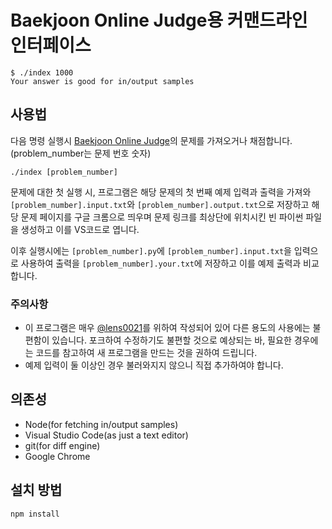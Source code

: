 # Baekjoon Online Judge용 커맨드라인 인터페이스

```shell
$ ./index 1000
Your answer is good for in/output samples
```

## 사용법

다음 명령 실행시 [Baekjoon Online Judge]의 문제를 가져오거나 채점합니다. (problem_number는 문제 번호 숫자)

```shell
./index [problem_number]
```

문제에 대한 첫 실행 시, 프로그램은 해당 문제의 첫 번째 예제 입력과 출력을 가져와 `[problem_number].input.txt`와 `[problem_number].output.txt`으로 저장하고 해당 문제 페이지를 구글 크롬으로 띄우며 문제 링크를 최상단에 위치시킨 빈 파이썬 파일을 생성하고 이를 VS코드로 엽니다.

이후 실행시에는 `[problem_number].py`에 `[problem_number].input.txt`을 입력으로 사용하여 출력을 `[problem_number].your.txt`에 저장하고 이를 예제 출력과 비교합니다.

### 주의사항

- 이 프로그램은 매우 [@lens0021]를 위하여 작성되어 있어 다른 용도의 사용에는 불편함이 있습니다. 포크하여 수정하기도 불편할 것으로 예상되는 바, 필요한 경우에는 코드를 참고하여 새 프로그램을 만드는 것을 권하여 드립니다.
- 예제 입력이 둘 이상인 경우 불러와지지 않으니 직접 추가하여야 합니다.

## 의존성

- Node(for fetching in/output samples)
- Visual Studio Code(as just a text editor)
- git(for diff engine)
- Google Chrome

## 설치 방법

```shell
npm install
```

[baekjoon online judge]: https://www.acmicpc.net/
[@lens0021]: https://github.com/lens0021
